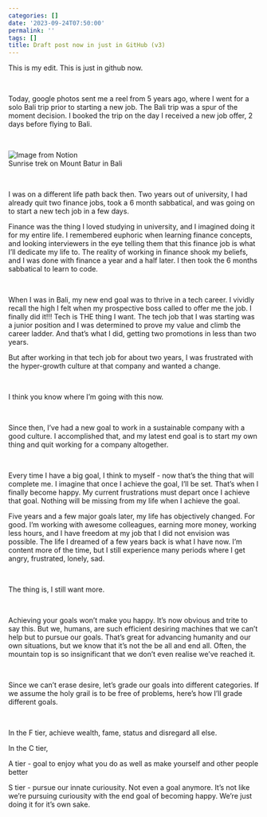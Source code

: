 ```yaml
---
categories: []
date: '2023-09-24T07:50:00'
permalink: ''
tags: []
title: Draft post now in just in GitHub (v3)
---
```


This is my edit. This is just in github now.<br />

<br />

Today, google photos sent me a reel from 5 years ago, where I went for a solo Bali trip prior to starting a new job. The Bali trip was a spur of the moment decision. I booked the trip on the day I received a new job offer, 2 days before flying to Bali. <br />

<br />

<img src="https://notionblog.s3.ap-southeast-1.amazonaws.com/e81c1dd8-cecf-4df5-a9da-e15937be0f0c/image_ae7a726627be7009aed7ae6fa7e9ba25.png" alt="Image from Notion"><br />
Sunrise trek on Mount Batur in Bali<br />

<br />

I was on a different life path back then. Two years out of university, I had already quit two finance jobs, took a 6 month sabbatical, and was going on to start a new tech job in a few days. <br />

Finance was the thing I loved studying in university, and I imagined doing it for my entire life. I remembered euphoric when learning finance concepts, and looking interviewers in the eye telling them that this finance job is what I’ll dedicate my life to. The reality of working in finance shook my beliefs, and I was done with finance a year and a half later. I then took the 6 months sabbatical to learn to code.<br />

<br />

When I was in Bali, my new end goal was to thrive in a tech career. I vividly recall the high I felt when my prospective boss called to offer me the job. I finally did it!!! Tech is THE thing I want. The tech job that I was starting was a junior position and I was determined to prove my value and climb the career ladder. And that’s what I did, getting two promotions in less than two years.<br />

But after working in that tech job for about two years, I was frustrated with the hyper-growth culture at that company and wanted a change. <br />

<br />

I think you know where I’m going with this now. <br />

<br />

Since then, I’ve had a new goal to work in a sustainable company with a good culture. I accomplished that, and my latest end goal is to start my own thing and quit working for a company altogether. <br />

<br />

Every time I have a big goal, I think to myself - now that’s the thing that will complete me. I imagine that once I achieve the goal, I’ll be set. That’s when I finally become happy. My current frustrations must depart once I achieve that goal. Nothing will be missing from my life when I achieve the goal. <br />

Five years and a few major goals later, my life has objectively changed. For good. I’m working with awesome colleagues, earning more money, working less hours, and I have freedom at my job that I did not envision was possible. The life I dreamed of a few years back is what I have now. I’m content more of the time, but I still experience many periods where I get angry, frustrated, lonely, sad. <br />

<br />

The thing is, I still want more.<br />

<br />

Achieving your goals won’t make you happy. It’s now obvious and trite to say this. But we, humans, are such efficient desiring machines that we can’t help but to pursue our goals. That’s great for advancing humanity and our own situations, but we know that it’s not the be all and end all. Often, the mountain top is so insignificant that we don’t even realise we’ve reached it.<br />

<br />

Since we can’t erase desire, let’s grade our goals into different categories. If we assume the holy grail is to be free of problems, here’s how I’ll grade different goals. <br />

<br />

In the F tier, achieve wealth, fame, status and disregard all else. <br />

In the C tier, <br />

A tier - goal to enjoy what you do as well as make yourself and other people better<br />

S tier - pursue our innate curiousity. Not even a goal anymore. It’s not like we’re pursuing curiousity with the end goal of becoming happy. We’re just doing it for it’s own sake. <br />

<br />

<br />

<br />

<br />

<br />